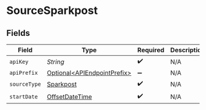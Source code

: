 # SourceSparkpost


## Fields

| Field                                                                                     | Type                                                                                      | Required                                                                                  | Description                                                                               |
| ----------------------------------------------------------------------------------------- | ----------------------------------------------------------------------------------------- | ----------------------------------------------------------------------------------------- | ----------------------------------------------------------------------------------------- |
| `apiKey`                                                                                  | *String*                                                                                  | :heavy_check_mark:                                                                        | N/A                                                                                       |
| `apiPrefix`                                                                               | [Optional\<APIEndpointPrefix>](../../models/shared/APIEndpointPrefix.md)                  | :heavy_minus_sign:                                                                        | N/A                                                                                       |
| `sourceType`                                                                              | [Sparkpost](../../models/shared/Sparkpost.md)                                             | :heavy_check_mark:                                                                        | N/A                                                                                       |
| `startDate`                                                                               | [OffsetDateTime](https://docs.oracle.com/javase/8/docs/api/java/time/OffsetDateTime.html) | :heavy_check_mark:                                                                        | N/A                                                                                       |